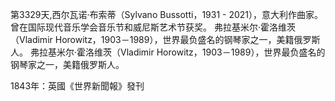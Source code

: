 第3329天,西尔瓦诺·布索蒂（Sylvano Bussotti，1931 - 2021），意大利作曲家。曾在国际现代音乐学会音乐节和威尼斯艺术节获奖。
弗拉基米尔·霍洛维茨（Vladimir Horowitz，1903－1989），世界最负盛名的钢琴家之一，美籍俄罗斯人。
弗拉基米尔·霍洛维茨（Vladimir Horowitz，1903－1989），世界最负盛名的钢琴家之一，美籍俄罗斯人。

1843年：英國《世界新聞報》發刊